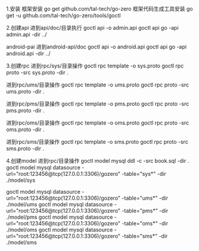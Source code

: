 1.安装
框架安装 go get github.com/tal-tech/go-zero
框架代码生成工具安装 go get -u github.com/tal-tech/go-zero/tools/goctl

2.创建api
进到api/doc/目录执行
goctl api -o admin.api
goctl api go -api admin.api -dir ../

android-pai
进到android-api/doc
goctl api -o android.api
goctl api go -api android.api -dir ../

3.创建rpc
进到rpc/sys/目录操作
goctl rpc template -o sys.proto
goctl rpc proto -src sys.proto -dir .

进到rpc/ums/目录操作
goctl rpc template -o ums.proto
goctl rpc proto -src ums.proto -dir .

进到rpc/pms/目录操作
goctl rpc template -o pms.proto
goctl rpc proto -src pms.proto -dir .

进到rpc/oms/目录操作
goctl rpc template -o oms.proto
goctl rpc proto -src oms.proto -dir .

进到rpc/sms/目录操作
goctl rpc template -o sms.proto
goctl rpc proto -src sms.proto -dir .

4.创建model
进到rpc/目录操作
goctl model mysql ddl -c -src book.sql -dir .
goctl model mysql datasource -url="root:123456@tcp(127.0.0.1:3306)/gozero" -table="sys*" -dir ./model/sys

goctl model mysql datasource -url="root:123456@tcp(127.0.0.1:3306)/gozero" -table="ums*" -dir ./model/ums
goctl model mysql datasource -url="root:123456@tcp(127.0.0.1:3306)/gozero" -table="pms*" -dir ./model/pms
goctl model mysql datasource -url="root:123456@tcp(127.0.0.1:3306)/gozero" -table="oms*" -dir ./model/oms
goctl model mysql datasource -url="root:123456@tcp(127.0.0.1:3306)/gozero" -table="sms*" -dir ./model/sms
